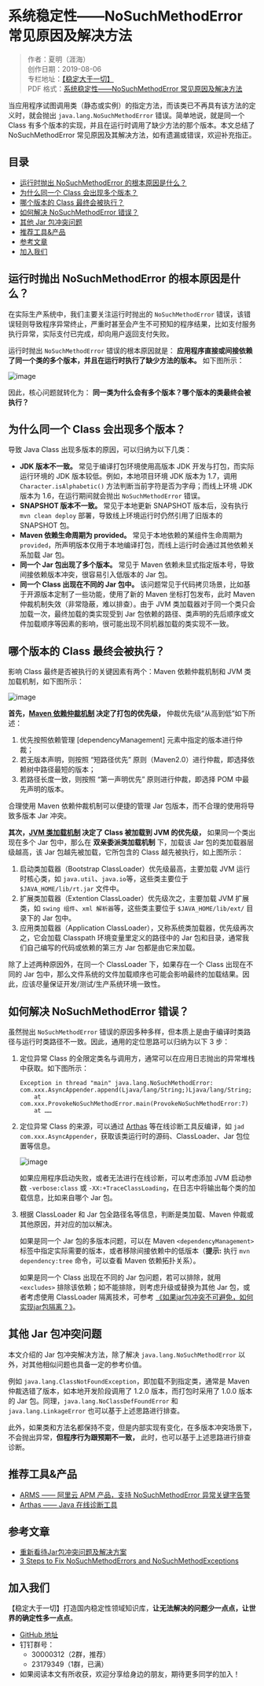 # 系统稳定性——NoSuchMethodError 常见原因及解决方法

> 作者：夏明（涯海）  
> 创作日期：2019-08-06  
> 专栏地址：[【稳定大于一切】](https://github.com/StabilityMan/StabilityGuide)  
> PDF 格式：[系统稳定性——NoSuchMethodError 常见原因及解决方法](https://github.com/StabilityMan/StabilityGuide/blob/master/docs/diagnosis/jvm/exception/pdf/系统稳定性——NoSuchMethodError常见原因及解决方法.pdf)

当应用程序试图调用类（静态或实例）的指定方法，而该类已不再具有该方法的定义时，就会抛出 `java.lang.NoSuchMethodError` 错误。简单地说，就是同一个 Class 有多个版本的实现，并且在运行时调用了缺少方法的那个版本。本文总结了 NoSuchMethodError 常见原因及其解决方法，如有遗漏或错误，欢迎补充指正。


## 目录
- [运行时抛出 NoSuchMethodError 的根本原因是什么？](#运行时抛出-nosuchmethoderror-的根本原因是什么)
- [为什么同一个 Class 会出现多个版本？](#为什么同一个-class-会出现多个版本)
- [哪个版本的 Class 最终会被执行？](#哪个版本的-class-最终会被执行)
- [如何解决 NoSuchMethodError 错误？](#如何解决-nosuchmethoderror-错误)
- [其他 Jar 包冲突问题](#其他-jar-包冲突问题)
- [推荐工具&产品](#推荐工具产品)
- [参考文章](#参考文章)
- [加入我们](#加入我们)



## 运行时抛出 NoSuchMethodError 的根本原因是什么？
在实际生产系统中，我们主要关注运行时抛出的 `NoSuchMethodError` 错误，该错误轻则导致程序异常终止，严重时甚至会产生不可预知的程序结果，比如支付服务执行异常，实际支付已完成，却向用户返回支付失败。

运行时抛出 `NoSuchMethodError` 错误的根本原因就是： **应用程序直接或间接依赖了同一个类的多个版本，并且在运行时执行了缺少方法的版本。** 如下图所示：

![image](image/NoSuchMethodError生成示意图.png)

因此，核心问题就转化为： **同一类为什么会有多个版本？哪个版本的类最终会被执行？**

## 为什么同一个 Class 会出现多个版本？
导致 Java Class 出现多版本的原因，可以归纳为以下几类：

* **JDK 版本不一致。** 常见于编译打包环境使用高版本 JDK 开发与打包，而实际运行环境的 JDK 版本较低。例如，本地项目环境 JDK 版本为 1.7，调用 `Character.isAlphabetic()` 方法判断当前字符是否为字母；而线上环境 JDK 版本为 1.6，在运行期间就会抛出 `NoSuchMethodError` 错误。
* **SNAPSHOT 版本不一致。** 常见于本地更新 SNAPSHOT 版本后，没有执行 `mvn clean deploy` 部署，导致线上环境运行时仍然引用了旧版本的 SNAPSHOT 包。
* **Maven 依赖生命周期为 provided。** 常见于本地依赖的某组件生命周期为 `provided`，所声明版本仅用于本地编译打包，而线上运行时会通过其他依赖关系加载 Jar 包。
* **同一个 Jar 包出现了多个版本。** 常见于 Maven 依赖未显式指定版本号，导致间接依赖版本冲突，很容易引入低版本的 Jar 包。
* **同一个 Class 出现在不同的 Jar 包中。** 该问题常见于代码拷贝场景，比如基于开源版本定制了一些功能，使用了新的 Maven 坐标打包发布，此时 Maven 仲裁机制失效（非常隐蔽，难以排查）。由于 JVM 类加载器对于同一个类只会加载一次，最终加载的类实现受到 Jar 包依赖的路径、类声明的先后顺序或文件加载顺序等因素的影响，很可能出现不同机器加载的类实现不一致。


## 哪个版本的 Class 最终会被执行？
影响 Class 最终是否被执行的关键因素有两个：Maven 依赖仲裁机制和 JVM 类加载机制，如下图所示：

![image](image/NoSuchMethodError影响Class执行的两个因素.png)


**首先，[Maven 依赖仲裁机制](https://maven.apache.org/guides/introduction/introduction-to-dependency-mechanism.html) 决定了打包的优先级，** 仲裁优先级“从高到低”如下所述：

1. 优先按照依赖管理 [dependencyManagement] 元素中指定的版本进行仲裁；
2. 若无版本声明，则按照 “短路径优先” 原则（Maven2.0）进行仲裁，即选择依赖树中路径最短的版本；
3. 若路径长度一致，则按照 “第一声明优先” 原则进行仲裁，即选择 POM 中最先声明的版本。

合理使用 Maven 依赖仲裁机制可以便捷的管理 Jar 包版本，而不合理的使用将导致多版本 Jar 冲突。

**其次，[JVM 类加载机制](https://www.baeldung.com/java-classloaders) 决定了 Class 被加载到 JVM 的优先级，** 如果同一个类出现在多个 Jar 包中，那么在 **双亲委派类加载机制** 下，加载该 Jar 包的类加载器层级越高，该 Jar 包越先被加载，它所包含的 Class 越先被执行，如上图所示：

1. 启动类加载器（Bootstrap ClassLoader）优先级最高，主要加载 JVM 运行时核心类，如 `java.util`、`java.io`等，这些类主要位于 `$JAVA_HOME/lib/rt.jar` 文件中。
2. 扩展类加载器（Extention ClassLoader）优先级次之，主要加载 JVM 扩展类，如 `swing 组件`、`xml 解析器`等，这些类主要位于 `$JAVA_HOME/lib/ext/` 目录下的 Jar 包中。
3. 应用类加载器（Application ClassLoader），又称系统类加载器，优先级再次之，它会加载 Classpath 环境变量里定义的路径中的 Jar 包和目录，通常我们自己编写的代码或依赖的第三方 Jar 包都是由它来加载。


除了上述两种原因外，在同一个 ClassLoader 下，如果存在一个 Class 出现在不同的 Jar 包中，那么文件系统的文件加载顺序也可能会影响最终的加载结果。因此，应该尽量保证开发/测试/生产系统环境一致性。



## 如何解决 NoSuchMethodError 错误？
虽然抛出 `NoSuchMethodError` 错误的原因多种多样，但本质上是由于编译时类路径与运行时类路径不一致。因此，通用的定位思路可以归纳为以下 3 步：

1. 定位异常 Class 的全限定类名与调用方，通常可以在应用日志抛出的异常堆栈中获取。如下图所示：

	```
	Exception in thread "main" java.lang.NoSuchMethodError: com.xxx.AsyncAppender.append(Ljava/lang/String;)Ljava/lang/String;
		at com.xxx.ProvokeNoSuchMethodError.main(ProvokeNoSuchMethodError:7)
		at ……
	```

2. 定位异常 Class 的来源，可以通过 [Arthas](https://github.com/alibaba/arthas) 等在线诊断工具反编译，如 `jad com.xxx.AsyncAppender`，获取该类运行时的源码、ClassLoader、Jar 包位置等信息。

	![image](image/Arthas反编译类示例.png)

	如果应用程序启动失败，或者无法进行在线诊断，可以考虑添加 JVM 启动参数 `-verbose:class` 或 `-XX:+TraceClassLoading`，在日志中将输出每个类的加载信息，比如来自哪个 Jar 包。

3. 根据 ClassLoader 和 Jar 包全路径名等信息，判断是类加载、Maven 仲裁或其他原因，并对应的加以解决。

	如果是同一个 Jar 包的多版本问题，可以在 Maven `<dependencyManagement>` 标签中指定实际需要的版本，或者移除间接依赖中的低版本（**提示:** 执行 `mvn dependency:tree` 命令，可以查看 Maven 依赖拓扑关系）。
	
	如果是同一个 Class 出现在不同的 Jar 包问题，若可以排除，就用 `<excludes>` 排除该依赖；如不能排除，则考虑升级或替换为其他 Jar 包，或者考虑使用 ClassLoader 隔离技术，可参考 [《如果jar包冲突不可避免，如何实现jar包隔离？》](http://www.shop988.com/blog/%E5%A6%82%E4%BD%95%E5%AE%9E%E7%8E%B0jar%E5%8C%85%E9%9A%94%E7%A6%BB.html)。

## 其他 Jar 包冲突问题
本文介绍的 Jar 包冲突解决方法，除了解决 `java.lang.NoSuchMethodError` 以外，对其他相似问题也具备一定的参考价值。

例如 `java.lang.ClassNotFoundException`，即加载不到指定类，通常是 Maven 仲裁选错了版本，如本地开发阶段调用了 1.2.0 版本，而打包时采用了 1.0.0 版本的 Jar 包。同理，`java.lang.NoClassDefFoundError` 和 `java.lang.LinkageError` 也可以基于上述思路进行排查。

此外，如果类和方法名都保持不变，但是内部实现有变化，在多版本冲突场景下，不会抛出异常，**但程序行为跟预期不一致，** 此时，也可以基于上述思路进行排查诊断。



## 推荐工具&产品
* [ARMS —— 阿里云 APM 产品，支持 NoSuchMethodError 异常关键字告警](https://help.aliyun.com/document_detail/42966.html)
* [Arthas —— Java 在线诊断工具](https://github.com/alibaba/arthas)


## 参考文章
* [重新看待Jar包冲突问题及解决方案](http://www.yangbing.club/2017/07/15/solution-for-jar-conflicts/)
* [3 Steps to Fix NoSuchMethodErrors and NoSuchMethodExceptions](https://reflectoring.io/nosuchmethod/)

## 加入我们
【稳定大于一切】打造国内稳定性领域知识库，**让无法解决的问题少一点点，让世界的确定性多一点点**。

* [GitHub 地址](https://github.com/StabilityMan/StabilityGuide)
* 钉钉群号：
	* 30000312（2群，推荐）
	* 23179349（1群，已满）
* 如果阅读本文有所收获，欢迎分享给身边的朋友，期待更多同学的加入！
